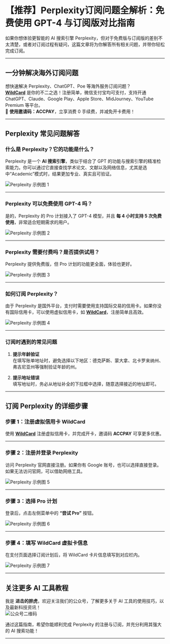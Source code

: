 # 【推荐】Perplexity订阅问题全解析：免费使用 GPT-4 与订阅版对比指南

如果你想体验更智能的 AI 搜索引擎 Perplexity，但对于免费版与订阅版的差别不太清楚，或者对订阅过程有疑问，这篇文章将为你解答所有相关问题，并带你轻松完成订阅。

---

## 一分钟解决海外订阅问题

想快速解决 Perplexity、ChatGPT、Poe 等海外服务订阅问题？  
**[WildCard](https://bit.ly/bewildcard)** 是你的不二之选！注册简单，微信支付宝均可支付，支持开通 ChatGPT、Claude、Google Play、Apple Store、MidJourney、YouTube Premium 等平台。  
🎉 **使用邀请码：ACCPAY**，立享消费 0 手续费，并减免开卡费用！

---

## Perplexity 常见问题解答

### 什么是 Perplexity？它的功能是什么？

Perplexity 是一个 **AI 搜索引擎**，类似于结合了 GPT 的功能与搜索引擎的精准检索能力。你可以通过它直接查找学术论文、文献以及网络信息，尤其是选中“Academic”模式时，结果更加专业、真实且可验证。

![Perplexity 示例图 1](https://jjdph.oss-cn-beijing.aliyuncs.com/x1.jpg)

---

### Perplexity 可以免费使用 GPT-4 吗？

是的，Perplexity 的 Pro 计划接入了 GPT-4 模型，并且 **每 4 小时支持 5 次免费使用**，非常适合短期需求的用户。

![Perplexity 示例图 2](https://jjdph.oss-cn-beijing.aliyuncs.com/x2.jpg)

---

### Perplexity 需要付费吗？是否提供试用？

Perplexity 提供免费版，但 Pro 计划的功能更全面，体验也更好。

![Perplexity 示例图 3](https://jjdph.oss-cn-beijing.aliyuncs.com/x3.jpg)

---

### 如何订阅 Perplexity？

由于 Perplexity 是国外平台，支付时需要使用支持国际交易的信用卡。如果你没有国际信用卡，可以使用虚拟信用卡，如 **[WildCard](https://bit.ly/bewildcard)**，注册简单且高效。

![Perplexity 示例图 4](https://jjdph.oss-cn-beijing.aliyuncs.com/x4.jpg)

---

### 订阅时遇到的常见问题

1. **提示年龄验证**  
   在填写账单地址时，避免选择以下地区：德克萨斯、蒙大拿、北卡罗来纳州、弗吉尼亚州等强制验证年龄的州。

2. **提示地址错误**  
   填写地址时，务必从地址补全的下拉框中选择，随意选择接近的地址即可。

---

## 订阅 Perplexity 的详细步骤

### 步骤 1：注册虚拟信用卡 WildCard

使用 **[WildCard](https://bit.ly/bewildcard)** 注册虚拟信用卡，并完成开卡，邀请码 **ACCPAY** 可享更多优惠。

---

### 步骤 2：注册并登录 Perplexity

访问 Perplexity 官网直接注册。如果你有 Google 账号，也可以选择直接登录。如果无法访问官网，可以借助网络工具。

![Perplexity 示例图 5](https://jjdph.oss-cn-beijing.aliyuncs.com/x5.jpg)

---

### 步骤 3：选择 Pro 计划

登录后，点击左侧菜单中的 **“尝试 Pro”** 按钮。

![Perplexity 示例图 6](https://jjdph.oss-cn-beijing.aliyuncs.com/x6.jpg)

---

### 步骤 4：填写 WildCard 虚拟卡信息

在支付页面选择订阅计划后，将 WildCard 卡片信息填写到对应栏内。

![Perplexity 示例图 7](https://jjdph.oss-cn-beijing.aliyuncs.com/x7.jpg)

---

## 关注更多 AI 工具教程

我是 **进击的胖虎**，欢迎关注我们的公众号，了解更多关于 AI 工具的使用技巧，以及最新科技资讯！  
![公众号二维码](https://jjdph.oss-cn-beijing.aliyuncs.com/gzh.bmp)

通过这篇指南，希望你能顺利完成 Perplexity 的注册与订阅，并充分利用其强大的 AI 搜索功能！

---
